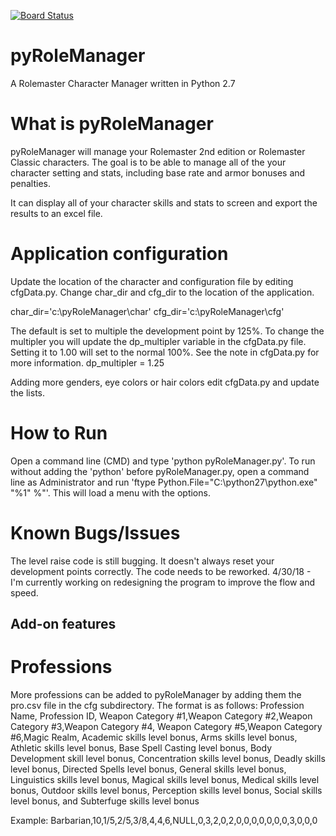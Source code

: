 [![Board Status](https://dev.azure.com/tymrehm/a418c2d3-af17-4861-bfb8-12258f2de00c/d0de9020-b8ac-423b-aecc-f3882117f829/_apis/work/boardbadge/558626dd-8428-4049-b833-1b78f2bc872b)](https://dev.azure.com/tymrehm/a418c2d3-af17-4861-bfb8-12258f2de00c/_boards/board/t/d0de9020-b8ac-423b-aecc-f3882117f829/Microsoft.RequirementCategory)
# pyRoleManager
A Rolemaster Character Manager written in Python 2.7

# What is pyRoleManager
pyRoleManager will manage your Rolemaster 2nd edition or Rolemaster Classic characters.
The goal is to be able to manage all of the your character setting and stats, including base rate and armor bonuses and penalties.

It can display all of your character skills and stats to screen and export the results to an excel file.

# Application configuration
Update the location of the character and configuration file by editing cfgData.py. Change char_dir and cfg_dir to the location of the application.

char_dir='c:\pyRoleManager\char'
cfg_dir='c:\pyRoleManager\cfg'

The default is set to multiple the development point by 125%. To change the multipler you will update the dp_multipler variable in the cfgData.py file. Setting it to 1.00 will set to the normal 100%. See the note in cfgData.py for more information.
dp_multipler = 1.25

Adding more genders, eye colors or hair colors edit cfgData.py and update the lists.
# How to Run
Open a command line (CMD) and type 'python pyRoleManager.py'. To run without adding the 'python' before pyRoleManager.py, open a command line as Administrator and run 'ftype Python.File="C:\python27\python.exe" "%1" %"'.
This will load a menu with the options.

# Known Bugs/Issues
The level raise code is still bugging. It doesn't always reset your development points correctly. The code needs to be reworked.
4/30/18 - I'm currently working on redesigning the program to improve the flow and speed.

## Add-on features
# Professions
More professions can be added to pyRoleManager by adding them the pro.csv file in the cfg subdirectory.
The format is as follows:
Profession Name, Profession ID, Weapon Category #1,Weapon Category #2,Weapon Category #3,Weapon Category #4,
Weapon Category #5,Weapon Category #6,Magic Realm, Academic skills level bonus, Arms skills level bonus, Athletic skills level bonus, Base Spell Casting level bonus, Body Development skill level bonus, Concentration skills level bonus, Deadly skills level bonus, Directed Spells level bonus, General skills level bonus, Linguistics skills level bonus, Magical skills level bonus, Medical skills level bonus, Outdoor skills level bonus, Perception skills level bonus, Social skills level bonus, and Subterfuge skills level bonus

Example:
Barbarian,10,1/5,2/5,3/8,4,4,6,NULL,0,3,2,0,2,0,0,0,0,0,0,0,3,0,0,0
